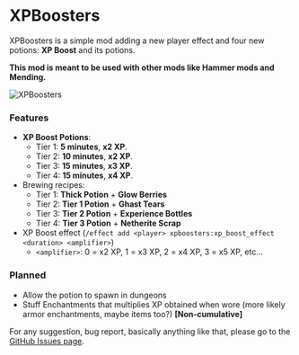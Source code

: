 # XPBoosters

XPBoosters is a simple mod adding a new player effect and four new potions: **XP Boost** and its potions.

**This mod is meant to be used with other mods like Hammer mods and Mending.**

![XPBoosters](https://cdn.modrinth.com/data/zTbCfijz/images/ee1e1bb4676fd1b7ced15ac612f3b3a949ddd7c3.png)

### Features
- **XP Boost Potions**:
  - Tier 1: **5 minutes**, **x2 XP**.
  - Tier 2: **10 minutes**, **x2 XP**.
  - Tier 3: **15 minutes**, **x3 XP**.
  - Tier 4: **15 minutes**, **x4 XP**.
- Brewing recipes:
  - Tier 1: **Thick Potion** + **Glow Berries**
  - Tier 2: **Tier 1 Potion** + **Ghast Tears**
  - Tier 3: **Tier 2 Potion** + **Experience Bottles**
  - Tier 4: **Tier 3 Potion** + **Netherite Scrap**
- XP Boost effect (`/effect add <player> xpboosters:xp_boost_effect <duration> <amplifier>`)
  - `<amplifier>`: 0 = x2 XP, 1 = x3 XP, 2 = x4 XP, 3 = x5 XP, etc...

### Planned
- Allow the potion to spawn in dungeons
- Stuff Enchantments that multiplies XP obtained when wore (more likely armor enchantments, maybe items too?) **[Non-cumulative]**

For any suggestion, bug report, basically anything like that, please go to the [GitHub Issues page](https://github.com/VELD-Dev/XPBoosters/issues).
